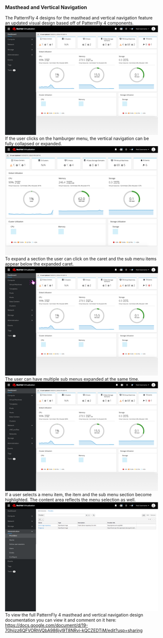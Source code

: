 ### Masthead and Vertical Navigation
The PatternFly 4 designs for the masthead and vertical navigation feature an updated visual design based off of PatternFly 4 components. 
![masthead-and-vertical-navigation-1](img/masthead-and-vertical-navigation-1.png)
If the user clicks on the hamburger menu, the vertical navigation can be fully collapsed or expanded.   
![masthead-and-vertical-navigation-2](img/masthead-and-vertical-navigation-2.png)
To expand a section the user can click on the caret and the sub menu items appear below the expanded caret.  
![masthead-and-vertical-navigation-3](img/masthead-and-vertical-navigation-3.png)
The user can have multiple sub menus expanded at the same time. 
![masthead-and-vertical-navigation-4](img/masthead-and-vertical-navigation-4.png)
If a user selects a menu item, the item and the sub menu section become highlighted. The content area reflects the menu selection as well.    
![masthead-and-vertical-navigation-5](img/masthead-and-vertical-navigation-5.png)
To view the full PatternFly 4 masthead and vertical navigation design documentation you can view it and comment on it here: https://docs.google.com/document/d/19-70hjizz6QFVORhVQbA986jyl9T8NRvi-kQCZEDTiM/edit?usp=sharing

